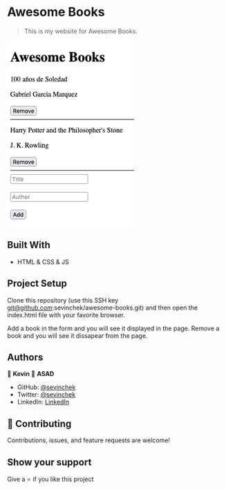 # Awesome Books

> This is my website for Awesome Books.

![screenshot](./img/plain-html.png)

## Built With

- HTML & CSS & JS

## Project Setup

Clone this repository (use this SSH key git@github.com:sevinchek/awesome-books.git) and then open the index.html file with your favorite browser.

Add a book in the form and you will see it displayed in the page.
Remove a book and you will see it dissapear from the page.

## Authors

👤 **Kevin**
👤 **ASAD**

- GitHub: [@sevinchek](https://github.com/sevinchek)
- Twitter: [@sevinchek](https://twitter.com/sevinchek)
- LinkedIn: [LinkedIn](https://linkedin.com/in/sevinchek)

## 🤝 Contributing

Contributions, issues, and feature requests are welcome!

## Show your support

Give a ⭐️ if you like this project
